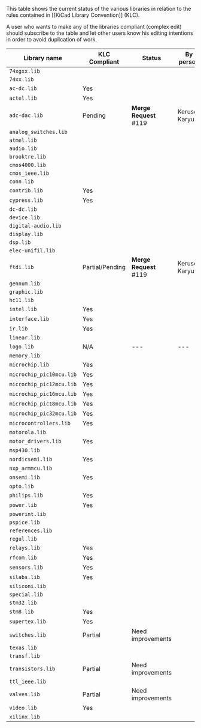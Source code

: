 This table shows the current status of the various libraries in relation to the rules contained in [[KiCad Library Convention]] (KLC).

A user who wants to make any of the libraries compliant (complex edit) should subscribe to the table and let other users know his editing intentions in order to avoid duplication of work.

| Library name             | KLC Compliant | Status                  | By person          |
|--------------------------|---------------|-------------------------|--------------------|
| `74xgxx.lib`             |               |                         |                    |
| `74xx.lib`               |               |                         |                    |
| `ac-dc.lib`              | Yes           |                         |                    |
| `actel.lib`              | Yes           |                         |                    |
| `adc-dac.lib`            | Pending       | **Merge Request** #119  | Kerusey Karyu      |
| `analog_switches.lib`    |               |                         |                    |
| `atmel.lib`              |               |                         |                    |
| `audio.lib`              |               |                         |                    |
| `brooktre.lib`           |               |                         |                    |
| `cmos4000.lib`           |               |                         |                    |
| `cmos_ieee.lib`          |               |                         |                    |
| `conn.lib`               |               |                         |                    |
| `contrib.lib`            | Yes           |                         |                    |
| `cypress.lib`            | Yes           |                         |                    |
| `dc-dc.lib`              |               |                         |                    |
| `device.lib`             |               |                         |                    |
| `digital-audio.lib`      |               |                         |                    |
| `display.lib`            |               |                         |                    |
| `dsp.lib`                |               |                         |                    |
| `elec-unifil.lib`        |               |                         |                    |
| `ftdi.lib`               | Partial/Pending | **Merge Request** #119 | Kerusey Karyu      |
| `gennum.lib`             |               |                         |                    |
| `graphic.lib`            |               |                         |                    |
| `hc11.lib`               |               |                         |                    |
| `intel.lib`              | Yes           |                         |                    |
| `interface.lib`          | Yes           |                         |                    |
| `ir.lib`                 | Yes           |                         |                    |
| `linear.lib`             |               |                         |                    |
| `logo.lib`               | N/A           | ---                     | ---                |
| `memory.lib`             |               |                         |                    |
| `microchip.lib`          | Yes           |                         |                    |
| `microchip_pic10mcu.lib` | Yes           |                         |                    |
| `microchip_pic12mcu.lib` | Yes           |                         |                    |
| `microchip_pic16mcu.lib` | Yes           |                         |                    |
| `microchip_pic18mcu.lib` | Yes           |                         |                    |
| `microchip_pic32mcu.lib` | Yes           |                         |                    |
| `microcontrollers.lib`   | Yes           |                         |                    |
| `motorola.lib`           |               |                         |                    |
| `motor_drivers.lib`      | Yes           |                         |                    |
| `msp430.lib`             |               |                         |                    |
| `nordicsemi.lib`         | Yes           |                         |                    |
| `nxp_armmcu.lib`         |               |                         |                    |
| `onsemi.lib`             | Yes           |                         |                    |
| `opto.lib`               |               |                         |                    |
| `philips.lib`            | Yes           |                         |                    |
| `power.lib`              | Yes           |                         |                    |
| `powerint.lib`           |               |                         |                    |
| `pspice.lib`             |               |                         |                    |
| `references.lib`         |               |                         |                    |
| `regul.lib`              |               |                         |                    |
| `relays.lib`             | Yes           |                         |                    |
| `rfcom.lib`              | Yes           |                         |                    |
| `sensors.lib`            | Yes           |                         |                    |
| `silabs.lib`             | Yes           |                         |                    |
| `siliconi.lib`           |               |                         |                    |
| `special.lib`            |               |                         |                    |
| `stm32.lib`              |               |                         |                    |
| `stm8.lib`               | Yes           |                         |                    |
| `supertex.lib`           | Yes           |                         |                    |
| `switches.lib`           | Partial       | Need improvements       |                    |
| `texas.lib`              |               |                         |                    |
| `transf.lib`             |               |                         |                    |
| `transistors.lib`        | Partial       | Need improvements       |                    |
| `ttl_ieee.lib`           |               |                         |                    |
| `valves.lib`             | Partial       | Need improvements       |                    |
| `video.lib`              | Yes           |                         |                    |
| `xilinx.lib`             |               |                         |                    |